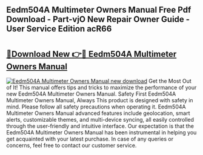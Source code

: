 ## Eedm504A Multimeter Owners Manual Free Pdf Download - Part-vjO New Repair Owner Guide - User Service Edition acR66

# <h2><a href="http://bc8473.oget.top/?id=Eedm504A+Multimeter+Owners+Manual">🔗Download New 👉🔴 Eedm504A Multimeter Owners Manual</a></h2>

[![Eedm504A Multimeter Owners Manual new download](https://i.imgur.com/5g1atiW.png)](http://bc8473.oget.top/?id=Eedm504A+Multimeter+Owners+Manual)
Get the Most Out of It! This manual offers tips and tricks to maximize the performance of your new Eedm504A Multimeter Owners Manual. Safety First Eedm504A Multimeter Owners Manual, Always This product is designed with safety in mind. Please follow all safety precautions when operating it. Eedm504A Multimeter Owners Manual advanced features include geolocation, smart alerts, customizable themes, and multi-device syncing, all easily controlled through the user-friendly and intuitive interface. Our expectation is that the Eedm504A Multimeter Owners Manual has been instrumental in helping you get acquainted with your latest purchase. In case of any queries or concerns, feel free to contact our customer service.
